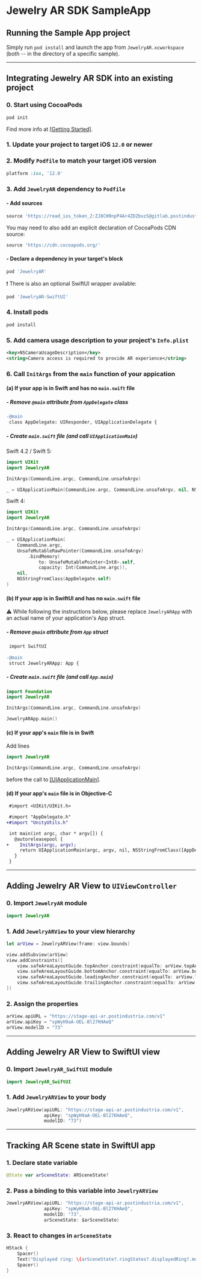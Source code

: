 # Jewelry AR SDK SampleApp

## Running the Sample App project

Simply run `pod install` and launch the app from `JewelryAR.xcworkspace` (both -- in the directory of a specific sample).

---

## Integrating Jewelry AR SDK into an existing project

### 0. Start using CocoaPods

```bash
pod init
```

Find more info at [[Getting Started]](https://guides.cocoapods.org/using/getting-started.html).

### 1. Update your project to target iOS `12.0` or newer

### 2. Modify `Podfile` to match your target iOS version

```ruby
platform :ios, '12.0'
```

### 3. Add `JewelryAR` dependency to `Podfile`

#### - Add sources

```ruby
source 'https://read_ios_token_2:ZJ8CH9npP4Ar4ZD2bxzS@gitlab.postindustria.com/ar-ring/jewelry-ar-sdk-ios-cocoapods-podspecs.git'
```

You may need to also add an explicit declaration of CocoaPods CDN source:

```ruby
source 'https://cdn.cocoapods.org/'
```

#### - Declare a dependency in your  target's block

```ruby
pod 'JewelryAR'
```

:exclamation: There is also an optional SwiftUI wrapper available:

```ruby
pod 'JewelryAR-SwiftUI'
```

### 4. Install pods

```bash
pod install
```

### 5. Add camera usage description to your project's `Info.plist`

```xml
<key>NSCameraUsageDescription</key>
<string>Camera access is required to provide AR experience</string>
```

### 6. Call `InitArgs` from the `main` function of your appication

#### (a) If your app is in Swift and has no `main.swift` file

##### - Remove `@main` attribute from `AppDelegate` class

```diff
-@main
 class AppDelegate: UIResponder, UIApplicationDelegate {
```

##### - Create `main.swift` file (and call `UIApplicationMain`)

Swift 4.2 / Swift 5:

```swift
import UIKit
import JewelryAR

InitArgs(CommandLine.argc, CommandLine.unsafeArgv)

_ = UIApplicationMain(CommandLine.argc, CommandLine.unsafeArgv, nil, NSStringFromClass(AppDelegate.self))
```

Swift 4:

```swift
import UIKit
import JewelryAR

InitArgs(CommandLine.argc, CommandLine.unsafeArgv)

_ = UIApplicationMain(
    CommandLine.argc,
    UnsafeMutableRawPointer(CommandLine.unsafeArgv)
        .bindMemory(
            to: UnsafeMutablePointer<Int8>.self,
            capacity: Int(CommandLine.argc)),
    nil,
    NSStringFromClass(AppDelegate.self)
)
```

#### (b) If your app is in SwiftUI and has no `main.swift` file

:warning: While following the instructions below, please replace `JewelryARApp` with an actual name of your application's App struct.

##### - Remove `@main` attribute from `App` struct

```diff
 import SwiftUI
 
-@main
 struct JewelryARApp: App {
```

##### - Create `main.swift` file (and call `App.main`)

```swift
import Foundation
import JewelryAR

InitArgs(CommandLine.argc, CommandLine.unsafeArgv)

JewelryARApp.main()
```

#### (c) If your app's `main` file is in Swift

Add lines

```swift
import JewelryAR

InitArgs(CommandLine.argc, CommandLine.unsafeArgv)
```

before the call to [[UIApplicationMain]](https://developer.apple.com/documentation/uikit/1622933-uiapplicationmain).

#### (d) If your app's `main` file is in Objective-C

```diff
 #import <UIKit/UIKit.h>

 #import "AppDelegate.h"
+#import "UnityUtils.h"

 int main(int argc, char * argv[]) {
   @autoreleasepool {
+    InitArgs(argc, argv);
     return UIApplicationMain(argc, argv, nil, NSStringFromClass([AppDelegate class]));
   }
 }
```

---

## Adding Jewelry AR View to `UIViewController`

### 0. Import `JewelryAR` module

```swift
import JewelryAR
```

### 1. Add `JewelryARView` to your view hierarchy

```swift
let arView = JewelryARView(frame: view.bounds)

view.addSubview(arView)
view.addConstraints([
    view.safeAreaLayoutGuide.topAnchor.constraint(equalTo: arView.topAnchor),
    view.safeAreaLayoutGuide.bottomAnchor.constraint(equalTo: arView.bottomAnchor),
    view.safeAreaLayoutGuide.leadingAnchor.constraint(equalTo: arView.leadingAnchor),
    view.safeAreaLayoutGuide.trailingAnchor.constraint(equalTo: arView.trailingAnchor),
])
```

### 2. Assign the properties

```swift
arView.apiURL = "https://stage-api-ar.postindustria.com/v1"
arView.apiKey = "spWyH9aA-OEL-Bl27KHAeQ"
arView.modelID = "73"
```

---

## Adding Jewelry AR View to SwiftUI view

### 0. Import `JewelryAR_SwiftUI` module

```swift
import JewelryAR_SwiftUI
```

### 1. Add `JewelryARView` to your body

```swift
JewelryARView(apiURL: "https://stage-api-ar.postindustria.com/v1",
              apiKey: "spWyH9aA-OEL-Bl27KHAeQ",
              modelID: "73")
```

---

## Tracking AR Scene state in SwiftUI app

### 1. Declare state variable

```swift
@State var arSceneState: ARSceneState?
```

### 2. Pass a binding to this variable into `JewelryARView`

```swift
JewelryARView(apiURL: "https://stage-api-ar.postindustria.com/v1",
              apiKey: "spWyH9aA-OEL-Bl27KHAeQ",
              modelID: "73",
              arSceneState: $arSceneState)
```

### 3. React to changes in `arSceneState`

```swift
HStack {
    Spacer()
    Text("Displayed ring: \(arSceneState?.ringStates?.displayedRing?.model?.id ?? "nil")")
    Spacer()
}
```

